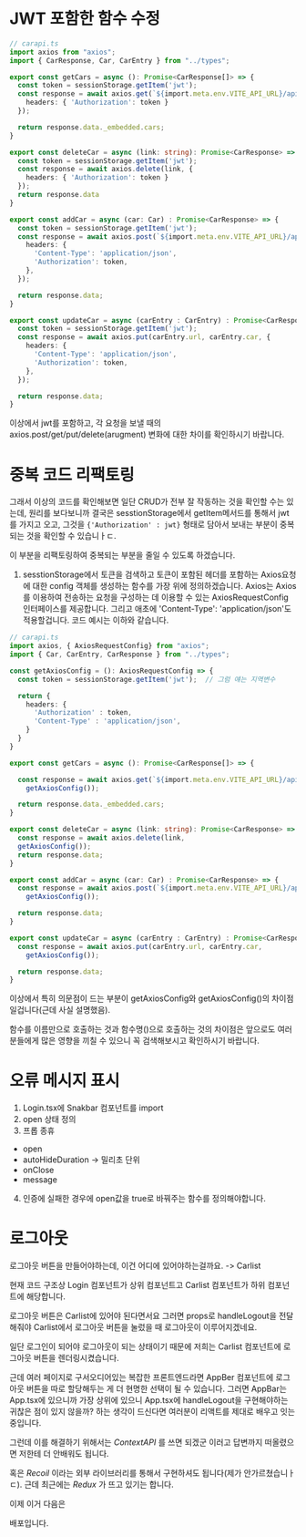 # JWT 포함한 함수 수정
```ts
// carapi.ts
import axios from "axios";
import { CarResponse, Car, CarEntry } from "../types";

export const getCars = async (): Promise<CarResponse[]> => {
  const token = sessionStorage.getItem('jwt');
  const response = await axios.get(`${import.meta.env.VITE_API_URL}/api/cars`, {
    headers: { 'Authorization': token }
  });

  return response.data._embedded.cars;
}

export const deleteCar = async (link: string): Promise<CarResponse> => {
  const token = sessionStorage.getItem('jwt');
  const response = await axios.delete(link, {
    headers: { 'Authorization': token }
  });
  return response.data
}

export const addCar = async (car: Car) : Promise<CarResponse> => {
  const token = sessionStorage.getItem('jwt');
  const response = await axios.post(`${import.meta.env.VITE_API_URL}/api/cars`, car, {
    headers: {
      'Content-Type': 'application/json',
      'Authorization': token,
    },
  });

  return response.data;
}

export const updateCar = async (carEntry : CarEntry) : Promise<CarResponse> => {
  const token = sessionStorage.getItem('jwt');
  const response = await axios.put(carEntry.url, carEntry.car, {
    headers: {
      'Content-Type': 'application/json',
      'Authorization': token,
    },
  });

  return response.data;
}
```

이상에서 jwt를 포함하고, 각 요청을 보낼 때의 axios.post/get/put/delete(arugment) 변화에 대한 차이를 확인하시기 바랍니다.

# 중복 코드 리팩토링
그래서 이상의 코드를 확인해보면 일단 CRUD가 전부 잘 작동하는 것을 확인할 수는 있는데, 원리를 보다보니까 결국은 sesstionStorage에서 getItem메서드를 통해서 jwt를 가지고 오고, 그것을 `{'Authorization' : jwt}` 형태로 담아서 보내는 부분이 중복되는 것을 확인할 수 있습니ㅏㄷ.

이 부분을 리팩토링하여 중복되는 부분을 줄일 수 있도록 하겠습니다.

1. sesstionStorage에서 토큰을 검색하고 토큰이 포함된 헤더를 포함하는 Axios요청에 대한 config 객체를 생성하는 함수를 가장 위에 정의하겠습니다.
  Axios는 Axios를 이용하여 전송하는 요청을 구성하는 데 이용할 수 있는 AxiosRequestConfig 인터페이스를 제공합니다. 그리고 애초에 'Content-Type': 'application/json'도 적용할겁니다. 코드 예시는 이하와 같습니다.

```ts
// carapi.ts
import axios, { AxiosRequestConfig} from "axios";
import { Car, CarEntry, CarResponse } from "../types";

const getAxiosConfig = (): AxiosRequestConfig => {
  const token = sessionStorage.getItem('jwt');  // 그럼 얘는 지역변수

  return {
    headers: {
      'Authorization' : token,
      'Content-Type' : 'application/json',
    }
  }
}

export const getCars = async (): Promise<CarResponse[]> => {

  const response = await axios.get(`${import.meta.env.VITE_API_URL}/api/cars`,
    getAxiosConfig());

  return response.data._embedded.cars;
}

export const deleteCar = async (link: string): Promise<CarResponse> => {
  const response = await axios.delete(link, 
  getAxiosConfig());
  return response.data;
}

export const addCar = async (car: Car) : Promise<CarResponse> => {
  const response = await axios.post(`${import.meta.env.VITE_API_URL}/api/cars`, car, 
    getAxiosConfig());

  return response.data;
}

export const updateCar = async (carEntry : CarEntry) : Promise<CarResponse> => {
  const response = await axios.put(carEntry.url, carEntry.car, 
    getAxiosConfig());

  return response.data;
}
```
이상에서 특히 의문점이 드는 부분이 getAxiosConfig와 getAxiosConfig()의 차이점일겁니다(근데 사실 설명했음).

함수를 이름만으로 호출하는 것과 함수명()으로 호출하는 것의 차이점은 앞으로도 여러분들에게 많은 영향을 끼칠 수 있으니 꼭 검색해보시고 확인하시기 바랍니다.


# 오류 메시지 표시

1. Login.tsx에 Snakbar 컴포넌트를 import
2. open 상태 정의
3. 프롭 종휴
  - open
  - autoHideDuration -> 밀리초 단위
  - onClose
  - message
4. 인증에 실패한 경우에 open값을 true로 바꿔주는 함수를 정의해야합니다.

# 로그아웃
로그아웃 버튼을 만들어야하는데, 이건 어디에 있어야하는걸까요. -> Carlist

현재 코드 구조상
Login 컴포넌트가 상위 컴포넌트고
Carlist 컴포넌트가 하위 컴포넌트에 해당합니다.

로그아웃 버튼은 Carlist에 있어야 된다면서요
그러면 props로 handleLogout을 전달해줘야 Carlist에서 로그아웃 버튼을 눌렀을 때 로그아웃이 이루어지겠네요.

일단 로그인이 되어야 로그아웃이 되는 상태이기 때문에 저희는 Carlist 컴포넌트에 로그아웃 버튼을 렌더링시켰습니다.

근데 여러 페이지로 구서오디어있는 복잡한 프론트엔드라면
AppBer 컴포넌트에 로그아웃 버튼을 따로 할당해두는 게 더 현명한 선택이 될 수 있습니다.
그러면 AppBar는 App.tsx에 있으니까 가장 상위에 있으니 App.tsx에 handleLogout을 구현해야하는 귀찮은 점이 있지 않을까? 하는 생각이 드신다면 여러분이 리액트를 제대로 배우고 잇는 중입니다.

그런데 이를 해결하기 위해서는 _ContextAPI_ 를 쓰면 되겠군 이러고 답변까지 떠올렸으면 저한테 더 안배워도 됩니다.

혹은 _Recoil_ 이라는 외부 라이브러리를 통해서 구현하셔도 됩니다(제가 안가르쳤습니ㅏㄷ).
근데 최근에는 _Redux_ 가 뜨고 있기는 합니다.

이제 이거 다음은

배포입니다.